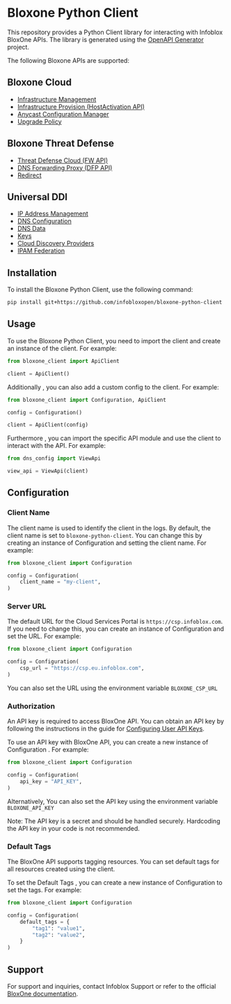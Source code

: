 # Bloxone Python Client

This repository provides a Python Client library for interacting with Infoblox BloxOne APIs. The library is generated using the [OpenAPI Generator](https://openapi-generator.tech) project.

The following Bloxone APIs are supported:

## Bloxone Cloud
- [Infrastructure Management](infra_mgmt/README.md)
- [Infrastructure Provision (HostActivation API)](infra_provision/README.md)
- [Anycast Configuration Manager](anycast/README.md)
- [Upgrade Policy](upgradePolicy/README.md)

## Bloxone Threat Defense
- [Threat Defense Cloud (FW API)](fw/README.md)
- [DNS Forwarding Proxy (DFP API)](dfp/README.md)
- [Redirect](redirect/README.md)

## Universal DDI
- [IP Address Management](ipam/README.md)
- [DNS Configuration](dns_config/README.md)
- [DNS Data](dns_data/README.md)
- [Keys](keys/README.md)
- [Cloud Discovery Providers](cloud_discovery/README.md)
- [IPAM Federation](ipam_federation/README.md)

## Installation

To install the Bloxone Python Client, use the following command:

```bash
pip install git+https://github.com/infobloxopen/bloxone-python-client
```

## Usage


To use the Bloxone Python Client, you need to import the client and create an instance of the client. For example:

```python
from bloxone_client import ApiClient

client = ApiClient()
```

Additionally , you can also add a custom config to the client. For example:

```python
from bloxone_client import Configuration, ApiClient

config = Configuration()

client = ApiClient(config)
```

Furthermore , you can import the specific API module and use the client to interact with the API. For example:

```python
from dns_config import ViewApi

view_api = ViewApi(client)
```

## Configuration

### Client Name

The client name is used to identify the client in the logs. By default, the client name is set to `bloxone-python-client`. You can change this by creating an instance of Configuration and setting the client name. For example:

```python
from bloxone_client import Configuration

config = Configuration(
    client_name = "my-client",
)
```

### Server URL

The default URL for the Cloud Services Portal is `https://csp.infoblox.com`. If you need to change this, you can create an instance of Configuration and set the URL. For example:

```python
from bloxone_client import Configuration

config = Configuration(
    csp_url = "https://csp.eu.infoblox.com",
)
```

You can also set the URL using the environment variable `BLOXONE_CSP_URL`

### Authorization

An API key is required to access BloxOne API. You can obtain an API key by following the instructions in the guide for [Configuring User API Keys](https://docs.infoblox.com/space/BloxOneCloud/35430405/Configuring+User+API+Keys).

To use an API key with BloxOne API, you can create a new instance of Configuration . For example:

```python
from bloxone_client import Configuration

config = Configuration(
    api_key = "API_KEY",
)
```

Alternatively, You can also set the API key using the environment variable `BLOXONE_API_KEY`

Note: The API key is a secret and should be handled securely. Hardcoding the API key in your code is not recommended.

### Default Tags


The BloxOne API supports tagging resources. You can set default tags for all resources created using the client. 

To set the Default Tags , you can create a new instance of Configuration to set the tags. For example:

```python
from bloxone_client import Configuration

config = Configuration(
    default_tags = {
        "tag1": "value1",
        "tag2": "value2",
    }
)
```

## Support 

For support and inquiries, contact Infoblox Support or refer to the official [BloxOne documentation](https://csp.infoblox.com/apidoc).